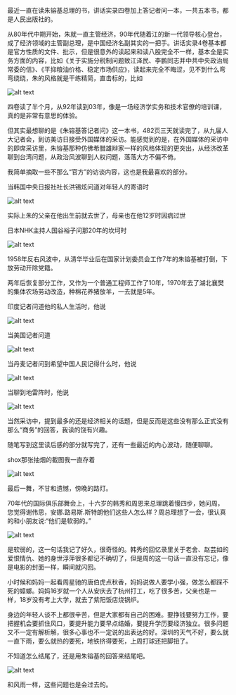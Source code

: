 最近一直在读朱镕基总理的书，讲话实录四卷加上答记者问一本，一共五本书，都是人民出版社的。

从80年代中期开始，朱就一直主管经济，90年代随着江的新一代领导核心登台，成了经济领域的主管副总理，是中国经济名副其实的一把手。讲话实录4卷基本都是官方性质的文件、批示，但是很意外的读起来和读八股完全不一样，基本全是实务方面的内容，比如《关于实施分税制问题致江泽民、李鹏同志并中共中央政治局常委的信》、《平抑粮油价格、稳定市场供应》，读起来完全不晦涩，见不到什么弯弯绕绕，朱的风格就是干练精简，直击标的，比如

![alt text](7.png)

四卷读了半个月，从92年读到03年，像是一场经济学实务和技术官僚的培训课，真的是非常有意思的体验。

但其实最想聊的是《朱镕基答记者问》这一本书，482页三天就读完了，从九届人大记者会，到访美访日接受外国媒体的采访。能感觉到的是，在外国媒体的采访中的即席采访里，朱镕基那种仿佛希腊雄辩家一样的风格体现的更突出，从经济改革聊到台湾问题，从政治风波聊到人权问题，落落大方不偏不倚。

我简单摘取一些不那么“官方”的访谈内容，这也是我最喜欢的部分。

当韩国中央日报社社长洪锡炫问道对年轻人的寄语时

![alt text](1.png)

实际上朱的父亲在他出生前就去世了，母亲也在他12岁时因病过世

日本NHK主持人国谷裕子问那20年的坎坷时

![alt text](2.png)

1958年反右风波中，从清华毕业后在国家计划委员会工作7年的朱镕基被打倒，下放劳动开除党籍。

两年后恢复部分工作，又作为一个普通工程师工作了10年，1970年去了湖北襄樊的集体农场劳动改造，种棉花养猪放羊，一去就是5年。

印度记者问道他的私人生活时，他说

![alt text](3.png)

当美国记者问道

![alt text](4.png)

当丹麦记者问到希望中国人民记得什么时，他说

![alt text](5.png)

当聊到地雷阵时，他说

![alt text](6.png)

当然采访中，提到最多的还是经济相关的话题，但是反而是这些没有那么正式没有那么“商务”的回答，我读的饶有兴趣。

随笔写到这里读后感的部分就写完了，还有一些最近的内心波动，随便聊聊。

shox那张抽烟的截图我一直存着

![alt text](8.jpg)

最后一舞，不甘和遗憾，傍晚的路灯。

70年代的国际俱乐部舞会上，十六岁的韩秀和周恩来总理跳着慢四步，她问周，您觉得谢伟思，安娜.路易斯.斯特朗他们这些人怎么样？周总理想了一会，很认真的和小朋友说:“他们是软弱的。”

![alt text](9.jpg)

是软弱的，这一句话我记了好久，很奇怪的。韩秀的回忆录里关于老舍、赵芸如的爱恨情仇、她的身世浮萍很多都记不确切了，但是周的这一句话一直没有忘记，像是电影的封面一样，瞬间就闪回。

小时候和妈妈一起看周星驰的唐伯虎点秋香，妈妈说做人要学小强，做怎么都踩不死的蟑螂。妈妈16岁就一个人从安庆去了杭州打工，吃了很多苦，父亲也是一样，18岁没有考上大学，就去了紫阳饭店烧锅炉。

身边的年轻人谈不上都很辛苦，但是大家都有自己的困难。要挣钱要努力工作，要把握机会要抓住风口，要提升能力要早点结婚，要提升学历要经济独立。很多问题又不一定有解析解，很多心事也不一定说的出表达的好。深圳的天气不好，要么就一直下雨，要么就热的要死，地铁挤得要死，上周打球还把脚扭了。

不知道怎么结尾了，还是用朱镕基的回答来结尾吧。

![alt text](9.png)

和风雨一样，这些问题也是会过去的。